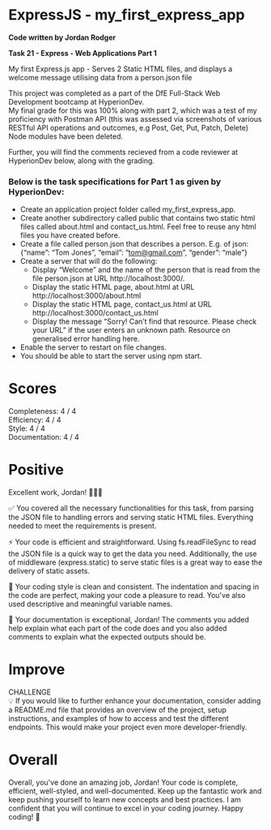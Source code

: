 # ExpressJS - my_first_express_app
<strong>Code written by Jordan Rodger</strong>
<br>


<strong>Task 21 - Express - Web Applications Part 1</strong>

My first Express.js app - Serves 2 Static HTML files, and displays a welcome message utilising data from a person.json file
<br>

This project was completed as a part of the DfE Full-Stack Web Development bootcamp at HyperionDev. 
<br> 
My final grade for this was 100% along with part 2, which was a test of my proficiency with Postman API (this was assessed via screenshots of various RESTful API operations and outcomes, e.g Post, Get, Put, Patch, Delete)
<br>
Node modules have been deleted.

Further, you will find the comments recieved from a code reviewer at HyperionDev below, along with the grading.
<br>

<h3>Below is the task specifications for Part 1 as given by HyperionDev:</h3>


  * Create an application project folder called my_first_express_app.
  * Create another subdirectory called public that contains two static html files
  called about.html and contact_us.html. Feel free to reuse any html files you
  have created before.
  * Create a file called person.json that describes a person. E.g. of json: {“name”:
  “Tom Jones”, “email”: “tom@gmail.com”, “gender”: “male”}
  * Create a server that will do the following:
    * Display “Welcome” and the name of the person that is read from the file
    person.json at URL http://localhost:3000/.
    * Display the static HTML page, about.html at URL
    http://localhost:3000/about.html
    * Display the static HTML page, contact_us.html at URL
    http://localhost:3000/contact_us.html
    * Display the message “Sorry! Can’t find that resource. Please check your
    URL” if the user enters an unknown path. Resource on generalised error
  handling here.
  * Enable the server to restart on file changes.
  * You should be able to start the server using npm start.

# Scores

Completeness: 4 / 4
<br>
Efficiency: 4 / 4
<br>
Style: 4 / 4
<br>
Documentation: 4 / 4

# Positive
Excellent work, Jordan! 👏👏👏

✅ You covered all the necessary functionalities for this task, from parsing the JSON file to handling errors and serving static HTML files. Everything needed to meet the requirements is present.

⚡️ Your code is efficient and straightforward. Using fs.readFileSync to read the JSON file is a quick way to get the data you need. Additionally, the use of middleware (express.static) to serve static files is a great way to ease the delivery of static assets.

💯 Your coding style is clean and consistent. The indentation and spacing in the code are perfect, making your code a pleasure to read. You've also used descriptive and meaningful variable names. 

📝 Your documentation is exceptional, Jordan! The comments you added help explain what each part of the code does and you also added comments to explain what the expected outputs should be.


# Improve
CHALLENGE
<br>
💡 If you would like to further enhance your documentation, consider adding a README.md file that provides an overview of the project, setup instructions, and examples of how to access and test the different endpoints. This would make your project even more developer-friendly.


# Overall
Overall, you've done an amazing job, Jordan! Your code is complete, efficient, well-styled, and well-documented. Keep up the fantastic work and keep pushing yourself to learn new concepts and best practices. I am confident that you will continue to excel in your coding journey. Happy coding! 🚀
